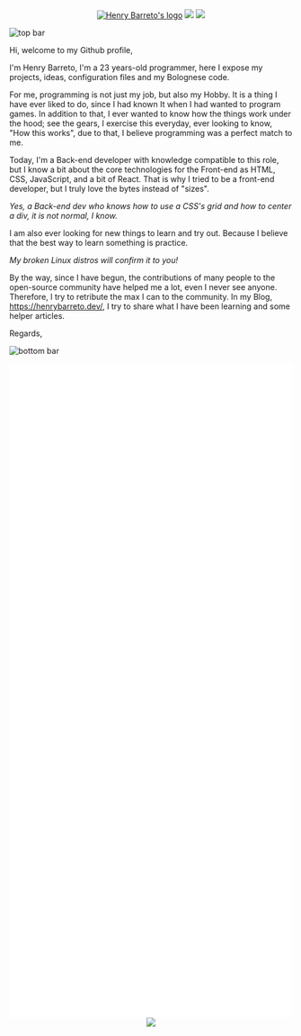 <div align="center">
  <a href="https://henrybarreto.dev/" target="_blank"><img src="https://user-images.githubusercontent.com/23109089/169611428-bacf3e1c-aab9-4dd4-aef7-22ce7b2c0fd2.png" alt="Henry Barreto's logo" /></a>
  <a href="https://twitter.com/henrybarreto_"><img src="https://img.shields.io/badge/Twitter-1DA1F2?style=for-the-badge&logo=twitter&logoColor=white" /></a>
  <a href="https://www.linkedin.com/in/ruan-figueiredo/"><img src="https://img.shields.io/badge/LinkedIn-0077B5?style=for-the-badge&logo=linkedin&logoColor=white" /></a>
  <br />
</div>

![top bar](https://user-images.githubusercontent.com/23109089/169611335-0d78ee53-0b83-45fc-bc88-f4026d9ddcdf.png)

Hi, welcome to my Github profile,

I'm Henry Barreto, I'm a 23 years-old programmer, here I expose my projects, ideas, configuration files and my Bolognese code.

For me, programming is not just my job, but also my Hobby. It is a thing I have ever liked to do, since I had known It when I had wanted to program games.
In addition to that, I ever wanted to know how the things work under the hood; see the gears, I exercise this everyday, ever looking to know, "How this works", due to that, I believe programming was a perfect match to me.

Today, I'm a Back-end developer with knowledge compatible to this role, but I know a bit about the core technologies for the Front-end as HTML, CSS, JavaScript, and a bit of React. That is why I tried to be a front-end developer, but I truly love the bytes instead of "sizes".

*Yes, a Back-end dev who knows how to use a CSS's grid and how to center a div, it is not normal, I know.*

I am also ever looking for new things to learn and try out. Because I believe that the best way to learn something is practice. 

*My broken Linux distros will confirm it to you!*

By the way, since I have begun, the contributions of many people to the open-source community have helped me a lot, even I never see anyone. Therefore, I try to retribute the max I can to the community. In my Blog, https://henrybarreto.dev/, I try to share what I have been learning and some helper articles.

Regards,


![bottom bar](https://user-images.githubusercontent.com/23109089/169611335-0d78ee53-0b83-45fc-bc88-f4026d9ddcdf.png)

<div align="center">
  <img align="center" src="/github-metrics.svg" alt="Metrics" width="600">
</div>

<div align="center">
  <img src="https://user-images.githubusercontent.com/23109089/169611383-a65f3baa-bc7a-4d20-8edc-86746973d518.png" />
</div>
